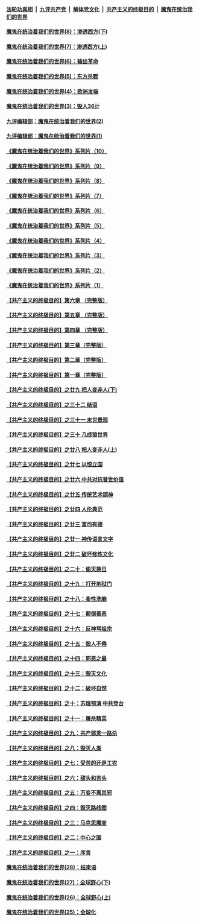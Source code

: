

####  [法轮功真相](../../../../basic/blob/master/README.md?t=09211431) &nbsp;|&nbsp; [九评共产党](../../../../9ping.md/blob/master/README.md?t=09211431) &nbsp;|&nbsp; [解体党文化](../../../../jtdwh.md/blob/master/README.md?t=09211431)  &nbsp;|&nbsp; [共产主义的终极目的](../../../../gczydzjmd.md/blob/master/README.md?t=09211431) &nbsp;|&nbsp; [魔鬼在统治我们的世界](../../../../mgztzwmdsj.md/blob/master/README.md?t=09211431) 

#### [魔鬼在统治着我们的世界(8)：渗透西方(下)](../pages/nsc422/n10429603.md?t=09211431) 

#### [魔鬼在统治着我们的世界(7)：渗透西方(上)](../pages/nsc422/n10426013.md?t=09211431) 

#### [魔鬼在统治着我们的世界(6)：输出革命](../pages/nsc422/n10421536.md?t=09211431) 

#### [魔鬼在统治着我们的世界(5)：东方杀戮](../pages/nsc422/n10417707.md?t=09211431) 

#### [魔鬼在统治着我们的世界(4)：欧洲发端](../pages/nsc422/n10414890.md?t=09211431) 

#### [魔鬼在统治着我们的世界(3)：毁人36计](../pages/nsc422/n10411583.md?t=09211431) 

#### [九评编辑部：魔鬼在统治着我们的世界(2)](../pages/nsc422/n10410036.md?t=09211431) 

#### [九评编辑部：魔鬼在统治着我们的世界(1)](../pages/nsc422/n10406825.md?t=09211431) 

#### [《魔鬼在统治着我们的世界》系列片（10）](../pages/nsc422/n12292670.md?t=09211431) 

#### [《魔鬼在统治着我们的世界》系列片（9）](../pages/nsc422/n12290859.md?t=09211431) 

#### [《魔鬼在统治着我们的世界》系列片（8）](../pages/nsc422/n12287445.md?t=09211431) 

#### [《魔鬼在统治着我们的世界》系列片（7）](../pages/nsc422/n12283425.md?t=09211431) 

#### [《魔鬼在统治着我们的世界》系列片（6）](../pages/nsc422/n12282314.md?t=09211431) 

#### [《魔鬼在统治着我们的世界》系列片（5）](../pages/nsc422/n12281419.md?t=09211431) 

#### [《魔鬼在统治着我们的世界》系列片（4）](../pages/nsc422/n12274024.md?t=09211431) 

#### [《魔鬼在统治着我们的世界》系列片（3）](../pages/nsc422/n12271322.md?t=09211431) 

#### [《魔鬼在统治着我们的世界》系列片（2）](../pages/nsc422/n12269049.md?t=09211431) 

#### [《魔鬼在统治着我们的世界》系列片（1）](../pages/nsc422/n12267575.md?t=09211431) 

#### [【共产主义的终极目的】第六章 （完整版）](../pages/nsc422/n11428913.md?t=09211431) 

#### [【共产主义的终极目的】第五章 （完整版）](../pages/nsc422/n11428912.md?t=09211431) 

#### [【共产主义的终极目的】第四章 （完整版）](../pages/nsc422/n11428907.md?t=09211431) 

#### [【共产主义的终极目的】第三章（完整版）](../pages/nsc422/n11428848.md?t=09211431) 

#### [【共产主义的终极目的】第二章（完整版）](../pages/nsc422/n11428831.md?t=09211431) 

#### [【共产主义的终极目的】第一章（完整版）](../pages/nsc422/n11417651.md?t=09211431) 

#### [【共产主义的终极目的】之廿九 把人变非人(下)](../pages/nsc422/n11344140.md?t=09211431) 

#### [【共产主义的终极目的】之三十二 结语](../pages/nsc422/n11360535.md?t=09211431) 

#### [【共产主义的终极目的】之三十一 末世景观](../pages/nsc422/n11351129.md?t=09211431) 

#### [【共产主义的终极目的】之三十 几成狼世界](../pages/nsc422/n11348280.md?t=09211431) 

#### [【共产主义的终极目的】之廿八 把人变非人(上)](../pages/nsc422/n11340492.md?t=09211431) 

#### [【共产主义的终极目的】之廿七 以恨立国](../pages/nsc422/n11336944.md?t=09211431) 

#### [【共产主义的终极目的】之廿六 中共对抗普世价值](../pages/nsc422/n11324785.md?t=09211431) 

#### [【共产主义的终极目的】之廿五 传统艺术颂神](../pages/nsc422/n11296396.md?t=09211431) 

#### [【共产主义的终极目的】之廿四 人伦典范](../pages/nsc422/n11296397.md?t=09211431) 

#### [【共产主义的终极目的】之廿三 富而有德](../pages/nsc422/n11283598.md?t=09211431) 

#### [【共产主义的终极目的】之廿一 神传语言文字](../pages/nsc422/n11263265.md?t=09211431) 

#### [【共产主义的终极目的】之廿二 破坏修炼文化](../pages/nsc422/n11245728.md?t=09211431) 

#### [【共产主义的终极目的】之二十：偷天换日](../pages/nsc422/n11238846.md?t=09211431) 

#### [【共产主义的终极目的】之十九：打开地狱门](../pages/nsc422/n11206376.md?t=09211431) 

#### [【共产主义的终极目的】之十八：柔性洗脑](../pages/nsc422/n11199994.md?t=09211431) 

#### [【共产主义的终极目的】之十七：颠倒善恶](../pages/nsc422/n11179782.md?t=09211431) 

#### [【共产主义的终极目的】之十六：反神骂祖宗](../pages/nsc422/n11166798.md?t=09211431) 

#### [【共产主义的终极目的】之十五：毁人不倦](../pages/nsc422/n11166792.md?t=09211431) 

#### [【共产主义的终极目的】之十四：邪恶之最](../pages/nsc422/n11150249.md?t=09211431) 

#### [【共产主义的终极目的】之十三：毁灭文化](../pages/nsc422/n11135227.md?t=09211431) 

#### [【共产主义的终极目的】之十二：破坏自然](../pages/nsc422/n11135214.md?t=09211431) 

#### [【共产主义的终极目的】之十：苏俄预演 中共登台](../pages/nsc422/n11118424.md?t=09211431) 

#### [【共产主义的终极目的】之十一：屠杀精英](../pages/nsc422/n11118442.md?t=09211431) 

#### [【共产主义的终极目的】之九：共产邪灵一路杀](../pages/nsc422/n11114139.md?t=09211431) 

#### [【共产主义的终极目的】之八：毁灭人类](../pages/nsc422/n11108503.md?t=09211431) 

#### [【共产主义的终极目的】之七：受苦的还是工农](../pages/nsc422/n11101809.md?t=09211431) 

#### [【共产主义的终极目的】之六：甜头和苦头](../pages/nsc422/n11096971.md?t=09211431) 

#### [【共产主义的终极目的】之五：万变不离其邪](../pages/nsc422/n11091285.md?t=09211431) 

#### [【共产主义的终极目的】之四：毁灭路线图](../pages/nsc422/n11086284.md?t=09211431) 

#### [【共产主义的终极目的】之三：马克思魔变](../pages/nsc422/n11061941.md?t=09211431) 

#### [【共产主义的终极目的】之二：中心之国](../pages/nsc422/n11047728.md?t=09211431) 

#### [【共产主义的终极目的】之一：序言](../pages/nsc422/n11086077.md?t=09211431) 

#### [魔鬼在统治着我们的世界(28)：结束语](../pages/nsc422/n10936246.md?t=09211431) 

#### [魔鬼在统治着我们的世界(27)：全球野心(下)](../pages/nsc422/n10928319.md?t=09211431) 

#### [魔鬼在统治着我们的世界(26)：全球野心(上)](../pages/nsc422/n10900318.md?t=09211431) 

#### [魔鬼在统治着我们的世界(25)：全球化](../pages/nsc422/n10788205.md?t=09211431) 


